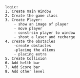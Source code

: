     logic:
    1. Create main Window
    2. Create the game class
    3. Create Player:
        - show an image of player
        - move player
        - constrsin player to window
        - shoot a laser and recharge
    4. create the obstacles
        -create obstacles
        -placing the aliens
        - placing extra
    5. Create Collision
    6. Add helth bar
    7. Add Score bar
    8. Add other level